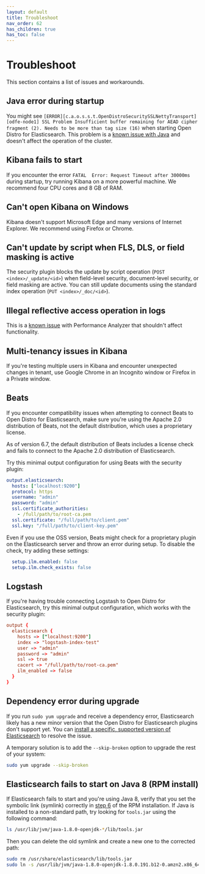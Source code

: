 ```yaml
---
layout: default
title: Troubleshoot
nav_order: 62
has_children: true
has_toc: false
---
```


# Troubleshoot

This section contains a list of issues and workarounds.


## Java error during startup

You might see `[ERROR][c.a.o.s.s.t.OpenDistroSecuritySSLNettyTransport] [odfe-node1] SSL Problem Insufficient buffer remaining for AEAD cipher fragment (2). Needs to be more than tag size (16)` when starting Open Distro for Elasticsearch. This problem is a [known issue with Java](https://bugs.openjdk.java.net/browse/JDK-8221218) and doesn't affect the operation of the cluster.


## Kibana fails to start

If you encounter the error `FATAL  Error: Request Timeout after 30000ms` during startup, try running Kibana on a more powerful machine. We recommend four CPU cores and 8 GB of RAM.


## Can't open Kibana on Windows

Kibana doesn't support Microsoft Edge and many versions of Internet Explorer. We recommend using Firefox or Chrome.


## Can't update by script when FLS, DLS, or field masking is active

The security plugin blocks the update by script operation (`POST <index>/_update/<id>`) when field-level security, document-level security, or field masking are active. You can still update documents using the standard index operation (`PUT <index>/_doc/<id>`).


## Illegal reflective access operation in logs

This is a [known issue](https://github.com/opendistro-for-elasticsearch/performance-analyzer/issues/21) with Performance Analyzer that shouldn't affect functionality.


## Multi-tenancy issues in Kibana

If you're testing multiple users in Kibana and encounter unexpected changes in tenant, use Google Chrome in an Incognito window or Firefox in a Private window.


## Beats

If you encounter compatibility issues when attempting to connect Beats to Open Distro for Elasticsearch, make sure you're using the Apache 2.0 distribution of Beats, not the default distribution, which uses a proprietary license.

As of version 6.7, the default distribution of Beats includes a license check and fails to connect to the Apache 2.0 distribution of Elasticsearch.

Try this minimal output configuration for using Beats with the security plugin:

```yml
output.elasticsearch:
  hosts: ["localhost:9200"]
  protocol: https
  username: "admin"
  password: "admin"
  ssl.certificate_authorities:
    - /full/path/to/root-ca.pem
  ssl.certificate: "/full/path/to/client.pem"
  ssl.key: "/full/path/to/client-key.pem"
```

Even if you use the OSS version, Beats might check for a proprietary plugin on the Elasticsearch server and throw an error during setup. To disable the check, try adding these settings:

```yml
  setup.ilm.enabled: false
  setup.ilm.check_exists: false
```


## Logstash

If you're having trouble connecting Logstash to Open Distro for Elasticsearch, try this minimal output configuration, which works with the security plugin:

```conf
output {
  elasticsearch {
    hosts => ["localhost:9200"]
    index => "logstash-index-test"
    user => "admin"
    password => "admin"
    ssl => true
    cacert => "/full/path/to/root-ca.pem"
    ilm_enabled => false
  }
}
```


## Dependency error during upgrade

If you run `sudo yum upgrade` and receive a dependency error, Elasticsearch likely has a new minor version that the Open Distro for Elasticsearch plugins don't support yet. You can [install a specific, supported version of Elasticsearch](../install/plugins/#compatibility) to resolve the issue.

A temporary solution is to add the `--skip-broken` option to upgrade the rest of your system:

```bash
sudo yum upgrade --skip-broken
```


## Elasticsearch fails to start on Java 8 (RPM install)

If Elasticsearch fails to start and you're using Java 8, verify that you set the symbolic link (symlink) correctly in [step 6](../install/rpm) of the RPM installation. If Java is installed to a non-standard path, try looking for `tools.jar` using the following command:

```bash
ls /usr/lib/jvm/java-1.8.0-openjdk-*/lib/tools.jar
```

Then you can delete the old symlink and create a new one to the corrected path:

```bash
sudo rm /usr/share/elasticsearch/lib/tools.jar
sudo ln -s /usr/lib/jvm/java-1.8.0-openjdk-1.8.0.191.b12-0.amzn2.x86_64/lib/tools.jar /usr/share/elasticsearch/lib/
```
